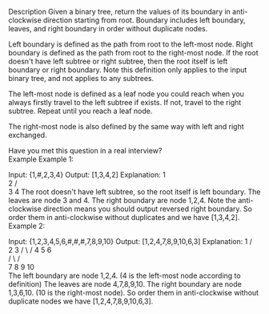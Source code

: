 Description
Given a binary tree, return the values of its boundary in anti-clockwise direction starting from root. Boundary includes left boundary, leaves, and right boundary in order without duplicate nodes.

Left boundary is defined as the path from root to the left-most node. Right boundary is defined as the path from root to the right-most node. If the root doesn't have left subtree or right subtree, then the root itself is left boundary or right boundary. Note this definition only applies to the input binary tree, and not applies to any subtrees.

The left-most node is defined as a leaf node you could reach when you always firstly travel to the left subtree if exists. If not, travel to the right subtree. Repeat until you reach a leaf node.

The right-most node is also defined by the same way with left and right exchanged.

Have you met this question in a real interview?  
Example
Example 1:

Input: {1,#,2,3,4}
Output: [1,3,4,2]
Explanation: 
  1
   \
    2
   / \
  3   4
  The root doesn't have left subtree, so the root itself is left boundary.
  The leaves are node 3 and 4.
  The right boundary are node 1,2,4. Note the anti-clockwise direction means you should output reversed right boundary.
  So order them in anti-clockwise without duplicates and we have [1,3,4,2].
Example 2:

Input: {1,2,3,4,5,6,#,#,#,7,8,9,10}
Output: [1,2,4,7,8,9,10,6,3]
Explanation: 
          1
     /          \
    2            3
   / \          / 
  4   5        6   
     / \      / \
    7   8    9  10  
  The left boundary are node 1,2,4. (4 is the left-most node according to definition)
  The leaves are node 4,7,8,9,10.
  The right boundary are node 1,3,6,10. (10 is the right-most node).
  So order them in anti-clockwise without duplicate nodes we have [1,2,4,7,8,9,10,6,3].